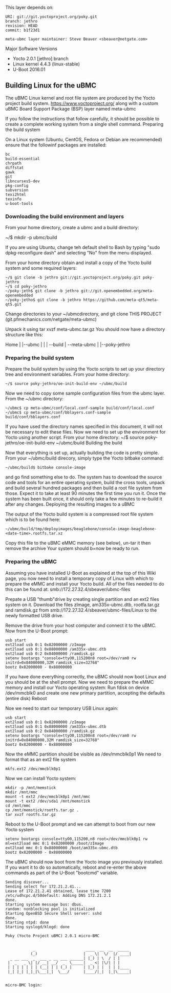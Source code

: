 This layer depends on:

    URI: git://git.yoctoproject.org/poky.git
    branch: jethro 
    revision: HEAD
    commit: b1f23d1

    meta-ubmc layer maintainer: Steve Beaver <sbeaver@netgate.com>

Major Software Versions

* Yocto 2.0.1 [jethro] branch
* Linux kernel 4.4.3 (linux-stable)
* U-Boot 2016.01

## Building Linux for the uBMC

The uBMC Linux kernel and root file system are produced by the Yocto project build system. https://www.yoctoproject.org/ along with a custom uBMC Board Support Package (BSP) layer named meta-ubmc

If you follow the instructions that follow carefully, it should be possible to create a complete working system from a single shell command.
Preparing the build system

On a Linux system (Ubuntu, CentOS, Fedora or Debian are recommended) ensure that the followinf packages are installed:

    bc
    build-essential
    chrpath
    diffstat
    gawk
    git
    libncurses5-dev
    pkg-config
    subversion
    texi2html
    texinfo
    u-boot-tools

### Downloading the build environment and layers

From your home directory, create a ubmc and a build directory:

  ~/$ mkdir -p ubmc/build

If you are using Ubuntu, change teh default shell to Bash by typing "sudo dpkg-reconfigure dash" and selecting "No" from the menu displayed.

From your home directory obtain and install a copy of the Yocto build system and some required layers:

    ~/$ git clone -b jethro git://git.yoctoproject.org/poky.git poky-jethro
    ~/$ cd poky-jethro
    ~/poky-jeth$ git clone -b jethro git://git.openembedded.org/meta-openembedded
    ~/poky-jetho$ git clone -b jethro https://github.com/meta-qt5/meta-qt5.git

Change directories to your ~/ubmcdirectory, and git clone THIS PROJECT (git.pfmechanics.com/netgate/meta-ubmc)

Unpack it using tar xvzf meta-ubmc.tar.gz You should now have a directory structure like this:

  Home
     |
     |--ubmc
     |   |
     |   --build
     |   --meta-ubmc
     |
     |--poky-jethro


### Preparing the build system

Prepare the build system by using the Yocto scripts to set up your directory tree and environment variables. From your home directory:

    ~/$ source poky-jethro/oe-init-build-env ~/ubmc/build

Now we need to copy some sample configuration files from the ubmc layer. From the ~/ubmc directory:

    ~/ubmc$ cp meta-ubmc/conf/local.conf-sample build/conf/local.conf
    ~/ubmc$ cp meta-ubmc/conf/bblayers.conf-sample build/conf/bblayers.conf

If you have used the directory names specified in this document, it will not be necessary to edit these files. Now we need to set up the environment for Yocto using another script. From your home directory: ~/$ source poky-jethro/oe-init-build-env ~/ubmc/build
Building the build

Now that everything is set up, actually building the code is pretty simple. From your ~/ubmc/build direcory, simply type the Yocto bitbake command:

    ~/ubmc/build$ bitbake console-image

and go find something else to do. The system has to download the source code and tools for an entire operating system, build the cross tools, unpack and build several hundred packages and then build a root file system from those. Expect it to take at least 90 minutes the first time you run it. Once the system has been built once, it should only take a few minutes to re-build it after any changes.
Deploying the resulting images to a uBMC

The output of the Yocto build system is a compressed root file system which is to be found here:

    ~/ubmc/build/tmp/deployimages/beaglebone/console-image-beaglebone-<date-time>.rootfs.tar.xz

Copy this file to the uBMC eMMC memory (see below), un-tar it then remove the archive Your system should b=now be ready to run.


### Preparing the uBMC

Assuming you have installed U-Boot as explained at the top of this Wiki page, you now need to install a temporary copy of Linux with which to prepare the eMMC and install your Yocto build. All of the files needed to do this can be found at: smb://172.27.32.4/sbeaver/ubmc-files

Prepate a USB "thumb"drive by creating single partition and an ext2 files system on it. Download the files zImage, am335x-ubmc.dtb, rootfa.tar.gz and ramdisk.gz from smb://172.27.32.4/sbeaver/ubmc-files/Linux to the newly formatted USB drive.

Remove the drive from your host computer and connect it to the uBMC. Now from the U-Boot prompt:

    usb start
    ext2load usb 0:1 0x82000000 /zImage
    ext2load usb 0:1 0x88000000 /am335x-ubmc.dtb
    ext2load usb 0:2 0x84000000 /ramdisk.gz
    setenv bootargs "console=ttyO0,115200n8 root=/dev/ram0 rw initrd=0x84000000,32M ramdisk_size=32768"
    bootz 0x82000000 - 0x88000000
  

If you have done everything correctly, the uBMC should now boot Linux and you should be at the shell prompt. Now we need to prepare the eMMC memory and install our Yocto operating system: Run fdisk on device /dev/mmcblk0 and create one new primary partition, accepting the defaults (entire disk) Reboot

Noe we need to start our temporary USB Linux again:

    usb start
    ext2load usb 0:1 0x82000000 /zImage
    ext2load usb 0:1 0x88000000 /am335x-ubmc.dtb
    ext2load usb 0:2 0x84000000 /ramdisk.gz
    setenv bootargs "console=ttyO0,115200n8 root=/dev/ram0 rw initrd=0x84000000,32M ramdisk_size=32768"
    bootz 0x82000000 - 0x88000000

Now the eMMC partition should be visible as /dev/mmcblk0p1 We need to format that as an ext2 file system

    mkfs.ext2 /dev/mmcblk0p1

Now we can install Yocto system:

    mkdir -p /mnt/memstick
    mkdir /mnt/mmc
    mount -t ext2 /dev/mmcblk0p1 /mnt/mmc
    mount -t ext2 /dev/sda1 /mnt/memstick
    cd /mnt/mmc
    cp /mnt/memstick/rootfs.tar.gz .
    tar xvzf rootfs.tar.gz

Reboot to the U-Boot prompt and we can attempt to boot from our new Yocto system

    setenv bootargs console=ttyO0,115200,n8 root=/dev/mmcblk0p1 rw
    ml=ext2load mmc 0:1 0x82000000 /boot/zImage
    ext2load mmc 0:1 0x88000000 /boot/am335x-ubmc.dtb
    bootz 0x82000000 - 0x88000000

The uBMC should now boot from the Yocto image you previously installed. If you want it to do so automatically, reboot and re-enter the above commands as part of the U-Boot "bootcmd" variable.

    Sending discover...
    Sending select for 172.21.2.41...
    Lease of 172.21.2.41 obtained, lease time 7200
    /etc/udhcpc.d/50default: Adding DNS 172.21.2.1
    done.
    Starting system message bus: dbus.
    random: nonblocking pool is initialized
    Starting OpenBSD Secure Shell server: sshd
    done.
    Starting ntpd: done
    Starting syslogd/klogd: done

    Poky (Yocto Project uBMC) 2.0.1 micro-BMC


                _                      ____  __  __  _____
               (_)                    |  _ \|  \/  |/ ____|
      _ __ ___  _  ___ _ __ ___ ______| |_) | \  / | |
     |  _   _ \| |/ __| __/  _  \_____|  _ <| |\/| | |
     | | | | | | | (__| | | (_) |     | |_) | |  | | |____
     |_| |_| |_|_|\___|_|  \___/      |____/|_|  |_|\_____|
    
    
    micro-BMC login: